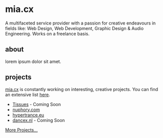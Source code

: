 # mia.cx

A multifaceted service provider with a passion for creative endeavours in fields like: Web Design, Web Development, Graphic Design & Audio Engineering.
Works on a freelance basis.

## about

<!-- TODO
    Write a bio about mia.cx and Mia Riezebos
 -->

lorem ipsum dolor sit amet.

## projects

[mia.cx](https://mia.cx) is constantly working on interesting, creative projects. You can find an extensive list [here](./PROJECTS.md).

- [Tissues](./profile/PROJECTS.md#tissues) - Coming Soon
- [nuphory.com](./profile/PROJECTS.md#nuphorycom)
- [hypertrance.eu](./profile/PROJECTS.md#hypertranceeu)
- [dancex.nl](./profile/PROJECTS.md#dance-xperience) - Coming Soon

[More Projects...](./profile/PROJECTS.md)
